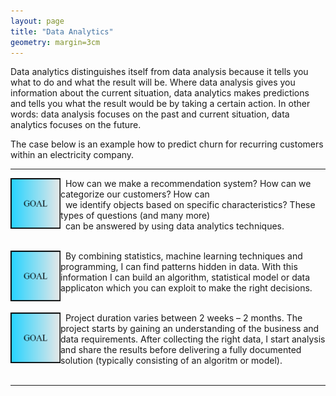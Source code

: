 ```yaml
---
layout: page
title: "Data Analytics"
geometry: margin=3cm
---
```


Data analytics distinguishes itself from data analysis because it tells you what to do and what the result will be. Where data analysis gives you information about the current situation, data analytics makes predictions and tells you what the result would be by taking a certain action. In other words: data analysis focuses on the past and current situation, data analytics focuses on the future.

The case below is an example how to predict churn for recurring customers within an electricity company.

---

<img src="/images/example-goal.png" align="left" width="80px"/> 
&nbsp; How can we make a recommendation system? How can we categorize our customers? How can <br> &nbsp; we identify objects based on specific characteristics? These types of questions (and many more)<br> &nbsp; can be answered by using data analytics techniques.
<br>
<br clear="left"/>

<img src="/images/example-goal.png" align="left" width="80px"/> &nbsp; By combining statistics, machine learning techniques and programming, I can find patterns hidden in data. With this information I can build an algorithm, statistical model or data applicaton which you can exploit to make the right decisions. 
<br>
<br clear="left"/>


<img src="/images/example-goal.png" align="left" width="80px"/> &nbsp; Project duration varies between 2 weeks – 2 months. The project starts by gaining an understanding of the business and data requirements. After collecting the right data, I start analysis and share the results before delivering a fully documented solution (typically consisting of an algoritm or model).
<br>
<br clear="left"/>

---
